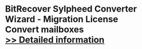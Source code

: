 # BitRecover Sylpheed Converter Wizard - Migration License<br />Convert mailboxes<br />[>> Detailed information](https://secure.shareit.com/shareit/product.html?productid=300982024&affiliateid=200057808)
